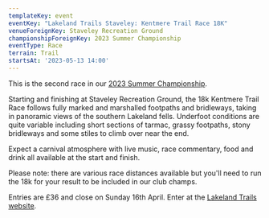 ```yaml
---
templateKey: event
eventKey: "Lakeland Trails Staveley: Kentmere Trail Race 18K"
venueForeignKey: Staveley Recreation Ground
championshipForeignKey: 2023 Summer Championship
eventType: Race
terrain: Trail
startsAt: '2023-05-13 14:00'
---
```

This is the second race in our [2023 Summer Championship](/championships/2023-summer-championship/).

Starting and finishing at Staveley Recreation Ground, the 18k Kentmere Trail Race follows fully marked and marshalled footpaths and bridleways, taking in panoramic views of the southern Lakeland fells. Underfoot conditions are quite variable including short sections of tarmac, grassy footpaths, stony bridleways and some stiles to climb over near the end.

Expect a carnival atmosphere with live music, race commentary, food and drink all available at the start and finish.

Please note: there are various race distances available but you'll need to run the 18k for your result to be included in our club champs.

Entries are £36 and close on Sunday 16th April. Enter at the [Lakeland Trails website](https://www.lakelandtrails.org/staveley).
